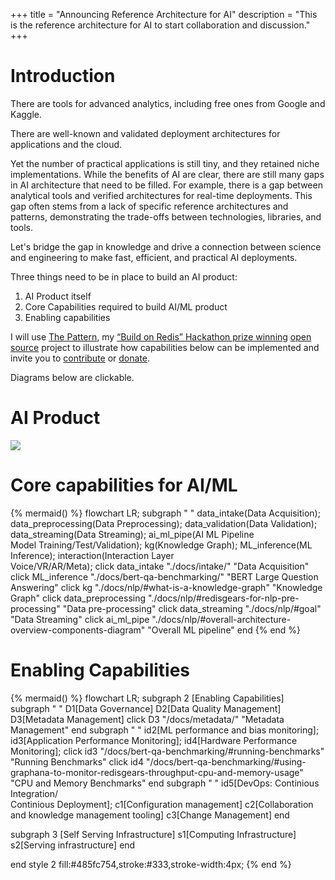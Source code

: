 +++
title = "Announcing Reference Architecture for AI"
description = "This is the reference architecture for AI to start collaboration and discussion."
+++

# Introduction 
There are tools for advanced analytics, including free ones from Google and Kaggle.

There are well-known and validated deployment architectures for applications and the cloud.

Yet the number of practical applications is still tiny, and they retained niche implementations.
While the benefits of AI are clear, there are still many gaps in AI architecture that need to be filled. For example, there is a gap between analytical tools and verified architectures for real-time deployments. This gap often stems from a lack of specific reference architectures and patterns, demonstrating the trade-offs between technologies, libraries, and tools.

Let's bridge the gap in knowledge and drive a connection between science and engineering to make fast, efficient, and practical AI deployments.

Three things need to be in place to build an AI product:

1) AI Product itself
2) Core Capabilities required to build AI/ML product
3) Enabling capabilities

I will use [The Pattern](https://thepattern.digital/), my [“Build on Redis” Hackathon prize winning](https://redis.com/blog/build-on-redis-hackathon-winners/) [open source](https://github.com/applied-knowledge-systems/the-pattern) project to illustrate how capabilities below can be implemented and invite you to [contribute](/docs/contribution/) or [donate](/docs/donate).

Diagrams below are clickable.

# AI Product

<a href="./docs/ai-product/"><img src="/images/ai_product.drawio.svg" /></a>

# Core capabilities for AI/ML 

{% mermaid() %}
flowchart LR; 
subgraph " "
  data_intake(Data Acquisition);
  data_preprocessing(Data Preprocessing);
  data_validation(Data Validation);
  data_streaming(Data Streaming);
  ai_ml_pipe(AI ML Pipeline <br/> Model Training/Test/Validation);
  kg(Knowledge Graph);
  ML_inference(ML Inference);
  interaction(Interaction Layer<br/>Voice/VR/AR/Meta);
  click data_intake "./docs/intake/" "Data Acquisition"
  click ML_inference "./docs/bert-qa-benchmarking/" "BERT Large Question Answering"
  click kg "./docs/nlp/#what-is-a-knowledge-graph" "Knowledge Graph"
  click data_preprocessing "./docs/nlp/#redisgears-for-nlp-pre-processing" "Data pre-processing"
  click data_streaming "./docs/nlp/#goal" "Data Streaming"
  click ai_ml_pipe "./docs/nlp/#overall-architecture-overview-components-diagram" "Overall ML pipeline"
end
{% end %}
# Enabling Capabilities 

{% mermaid() %}
flowchart LR;
subgraph 2 [Enabling Capabilities]
  subgraph " "
D1[Data Governance]
D2[Data Quality Management]
D3[Metadata Management]
click D3 "/docs/metadata/" "Metadata Management"
end
subgraph " "
  id2[ML performance and bias monitoring];
  id3[Application Performance Monitoring];
  id4[Hardware Performance Monitoring];
  click id3 "/docs/bert-qa-benchmarking/#running-benchmarks" "Running Benchmarks"
  click id4 "/docs/bert-qa-benchmarking/#using-graphana-to-monitor-redisgears-throughput-cpu-and-memory-usage" "CPU and Memory Benchmarks"
end
subgraph " "
  id5[DevOps: Continious Integration/<br>Continious Deployment];
  c1[Configuration management]
  c2[Collaboration and knowledge management tooling]
  c3[Change Management]
end 
  
  subgraph 3 [Self Serving Infrastructure]
    s1[Computing Infrastructure]
    s2[Serving infrastructure]
  end

  end
  style 2 fill:#485fc754,stroke:#333,stroke-width:4px;
{% end %}